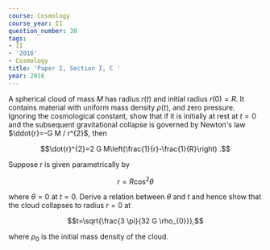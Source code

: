 ```yaml
---
course: Cosmology
course_year: II
question_number: 38
tags:
- II
- '2016'
- Cosmology
title: 'Paper 2, Section I, C '
year: 2016
---
```




A spherical cloud of mass $M$ has radius $r(t)$ and initial radius $r(0)=R$. It contains material with uniform mass density $\rho(t)$, and zero pressure. Ignoring the cosmological constant, show that if it is initially at rest at $t=0$ and the subsequent gravitational collapse is governed by Newton's law $\ddot{r}=-G M / r^{2}$, then

$$\dot{r}^{2}=2 G M\left(\frac{1}{r}-\frac{1}{R}\right) .$$

Suppose $r$ is given parametrically by

$$r=R \cos ^{2} \theta$$

where $\theta=0$ at $t=0$. Derive a relation between $\theta$ and $t$ and hence show that the cloud collapses to radius $r=0$ at

$$t=\sqrt{\frac{3 \pi}{32 G \rho_{0}}},$$

where $\rho_{0}$ is the initial mass density of the cloud.